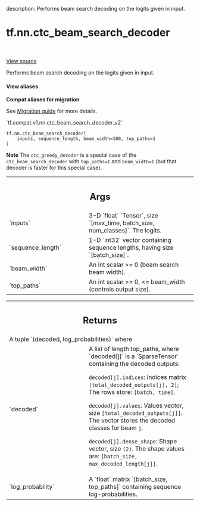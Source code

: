 description: Performs beam search decoding on the logits given in input.

<div itemscope itemtype="http://developers.google.com/ReferenceObject">
<meta itemprop="name" content="tf.nn.ctc_beam_search_decoder" />
<meta itemprop="path" content="Stable" />
</div>

# tf.nn.ctc_beam_search_decoder

<!-- Insert buttons and diff -->

<table class="tfo-notebook-buttons tfo-api nocontent" align="left">

</table>

<a target="_blank" href="/code/stable/tensorflow/python/ops/ctc_ops.py">View source</a>



Performs beam search decoding on the logits given in input.

<section class="expandable">
  <h4 class="showalways">View aliases</h4>
  <p>
<b>Compat aliases for migration</b>
<p>See
<a href="https://www.tensorflow.org/guide/migrate">Migration guide</a> for
more details.</p>
<p>`tf.compat.v1.nn.ctc_beam_search_decoder_v2`</p>
</p>
</section>

<pre class="devsite-click-to-copy prettyprint lang-py tfo-signature-link">
<code>tf.nn.ctc_beam_search_decoder(
    inputs, sequence_length, beam_width=100, top_paths=1
)
</code></pre>



<!-- Placeholder for "Used in" -->

**Note** The `ctc_greedy_decoder` is a special case of the
`ctc_beam_search_decoder` with `top_paths=1` and `beam_width=1` (but
that decoder is faster for this special case).

<!-- Tabular view -->
 <table class="responsive fixed orange">
<colgroup><col width="214px"><col></colgroup>
<tr><th colspan="2"><h2 class="add-link">Args</h2></th></tr>

<tr>
<td>
`inputs`
</td>
<td>
3-D `float` `Tensor`, size `[max_time, batch_size, num_classes]`.
The logits.
</td>
</tr><tr>
<td>
`sequence_length`
</td>
<td>
1-D `int32` vector containing sequence lengths, having size
`[batch_size]`.
</td>
</tr><tr>
<td>
`beam_width`
</td>
<td>
An int scalar >= 0 (beam search beam width).
</td>
</tr><tr>
<td>
`top_paths`
</td>
<td>
An int scalar >= 0, <= beam_width (controls output size).
</td>
</tr>
</table>



<!-- Tabular view -->
 <table class="responsive fixed orange">
<colgroup><col width="214px"><col></colgroup>
<tr><th colspan="2"><h2 class="add-link">Returns</h2></th></tr>
<tr class="alt">
<td colspan="2">
A tuple `(decoded, log_probabilities)` where
</td>
</tr>
<tr>
<td>
`decoded`
</td>
<td>
A list of length top_paths, where `decoded[j]`
is a `SparseTensor` containing the decoded outputs:

`decoded[j].indices`: Indices matrix `[total_decoded_outputs[j], 2]`;
  The rows store: `[batch, time]`.

`decoded[j].values`: Values vector, size `[total_decoded_outputs[j]]`.
  The vector stores the decoded classes for beam `j`.

`decoded[j].dense_shape`: Shape vector, size `(2)`.
  The shape values are: `[batch_size, max_decoded_length[j]]`.
</td>
</tr><tr>
<td>
`log_probability`
</td>
<td>
A `float` matrix `[batch_size, top_paths]` containing
sequence log-probabilities.
</td>
</tr>
</table>

